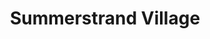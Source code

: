 ---
title: "Summerstrand Village"
url: /port-elizabeth/summerstrand-village/
shop: Einkaufszentrum
---